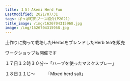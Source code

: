 ```yaml
---
title: １５）Akemi Herd Fun
LastModified: 2021/07/31
tags: ぽっぽ町田ブース紹介(P2021)
title_image: /img/1626704315968.jpg
image: /img/1626704315968.jpg
---
```

土作りに拘って栽培したHerbsをブレンドしたHerb teaを販売

ワークショップも開催です

１７日１２時３０分～「ハーブを使ったマスクスプレー」

１８日１１じ～　　　「Mixed herd salt」